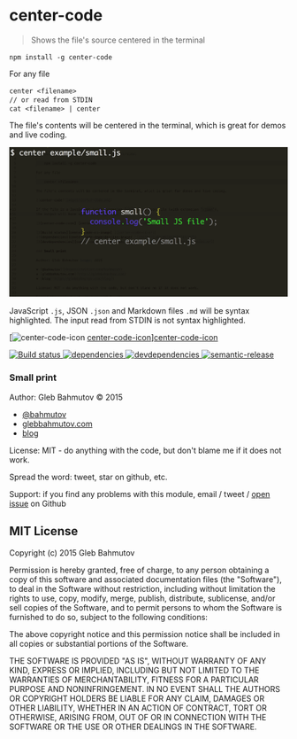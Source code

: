 # center-code

> Shows the file's source centered in the terminal

    npm install -g center-code

For any file

    center <filename>
    // or read from STDIN
    cat <filename> | center

The file's contents will be centered in the terminal, which is great for demos and live coding.

![center-code](images/center-code.png)

JavaScript `.js`, JSON `.json` and Markdown files `.md` will be syntax highlighted.
The input read from STDIN is not syntax highlighted.

[![center-code-icon] [center-code-icon]][center-code-icon]

[![Build status][center-code-ci-image] ][center-code-ci-url]
[![dependencies][center-code-dependencies-image] ][center-code-dependencies-url]
[![devdependencies][center-code-devdependencies-image] ][center-code-devdependencies-url]
[![semantic-release][semantic-image] ][semantic-url]

### Small print

Author: Gleb Bahmutov &copy; 2015

* [@bahmutov](https://twitter.com/bahmutov)
* [glebbahmutov.com](http://glebbahmutov.com)
* [blog](http://glebbahmutov.com/blog/)

License: MIT - do anything with the code, but don't blame me if it does not work.

Spread the word: tweet, star on github, etc.

Support: if you find any problems with this module, email / tweet /
[open issue](https://github.com/bahmutov/center-code/issues) on Github

## MIT License

Copyright (c) 2015 Gleb Bahmutov

Permission is hereby granted, free of charge, to any person
obtaining a copy of this software and associated documentation
files (the "Software"), to deal in the Software without
restriction, including without limitation the rights to use,
copy, modify, merge, publish, distribute, sublicense, and/or sell
copies of the Software, and to permit persons to whom the
Software is furnished to do so, subject to the following
conditions:

The above copyright notice and this permission notice shall be
included in all copies or substantial portions of the Software.

THE SOFTWARE IS PROVIDED "AS IS", WITHOUT WARRANTY OF ANY KIND,
EXPRESS OR IMPLIED, INCLUDING BUT NOT LIMITED TO THE WARRANTIES
OF MERCHANTABILITY, FITNESS FOR A PARTICULAR PURPOSE AND
NONINFRINGEMENT. IN NO EVENT SHALL THE AUTHORS OR COPYRIGHT
HOLDERS BE LIABLE FOR ANY CLAIM, DAMAGES OR OTHER LIABILITY,
WHETHER IN AN ACTION OF CONTRACT, TORT OR OTHERWISE, ARISING
FROM, OUT OF OR IN CONNECTION WITH THE SOFTWARE OR THE USE OR
OTHER DEALINGS IN THE SOFTWARE.

[center-code-icon]: https://nodei.co/npm/center-code.png?downloads=true
[center-code-url]: https://npmjs.org/package/center-code
[center-code-ci-image]: https://travis-ci.org/bahmutov/center-code.svg?branch=master
[center-code-ci-url]: https://travis-ci.org/bahmutov/center-code
[center-code-dependencies-image]: https://david-dm.org/bahmutov/center-code.svg
[center-code-dependencies-url]: https://david-dm.org/bahmutov/center-code
[center-code-devdependencies-image]: https://david-dm.org/bahmutov/center-code/dev-status.svg
[center-code-devdependencies-url]: https://david-dm.org/bahmutov/center-code#info=devDependencies
[semantic-image]: https://img.shields.io/badge/%20%20%F0%9F%93%A6%F0%9F%9A%80-semantic--release-e10079.svg
[semantic-url]: https://github.com/semantic-release/semantic-release
